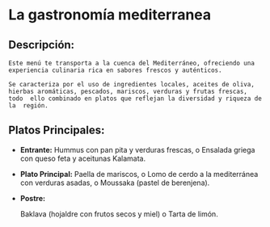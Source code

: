 # La gastronomía mediterranea

## Descripción: 
    Este menú te transporta a la cuenca del Mediterráneo, ofreciendo una  experiencia culinaria rica en sabores frescos y auténticos. 

    Se caracteriza por el uso de ingredientes locales, aceites de oliva,  hierbas aromáticas, pescados, mariscos, verduras y frutas frescas, todo  ello combinado en platos que reflejan la diversidad y riqueza de la  región.

## Platos Principales:

- **Entrante:** Hummus con pan pita y verduras frescas,  o  Ensalada griega con queso feta y aceitunas Kalamata. 

- **Plato Principal:** Paella de mariscos,  o  Lomo de cerdo a la mediterránea con verduras asadas, o  Moussaka (pastel de berenjena). 

- **Postre:** 

  Baklava (hojaldre con frutos secos y miel) o  Tarta de limón.
